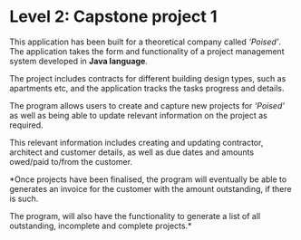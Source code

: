 # Level 2: Capstone project 1

This application has been built for a theoretical company called *‘Poised’*. The application takes the form and functionality of a project management system developed in **Java language**.

The project includes contracts for different building design types, such as apartments etc, and the application tracks the tasks progress and details.

The program allows users to create and capture new projects for *‘Poised’* as well as being able to update relevant information on the project as required.

This relevant information includes creating and updating contractor, architect and customer details, as well as due dates and amounts owed/paid to/from the customer.

*Once projects have been finalised, the program will eventually be able to generates an invoice for the customer with the amount outstanding, if there is such.

The program, will also have the functionality to generate a list of all outstanding, incomplete and complete projects.*
